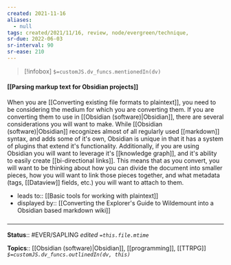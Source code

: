 ```yaml
---
created: 2021-11-16
aliases:
  - null
tags: created/2021/11/16, review, node/evergreen/technique,
sr-due: 2022-06-03
sr-interval: 90
sr-ease: 210
---
```

> [!infobox]
`$=customJS.dv_funcs.mentionedIn(dv)`

#### [[Parsing markup text for Obsidian projects]] 

When you are [[Converting existing file formats to plaintext]], you need to be considering the medium for which you are converting them.
If you are converting them to use in [[Obsidian (software)|Obsidian]], there are several considerations you will want to make.
While [[Obsidian (software)|Obsidian]] recognizes almost of all regularly used [[markdown]] syntax, and adds some of it's own, Obsidian is unique in that it has a system of plugins that extend it's functionality.
Additionally, if you are using Obsidian you will want to leverage it's [[knowledge graph]], and it's ability to easily create [[bi-directional links]]. 
This means that as you convert, you will want to be thinking about how you can divide the document into smaller pieces, how you will want to link those pieces together, and what metadata (tags, [[Dataview]] fields, etc.) you will want to attach to them.

- leads to:: [[Basic tools for working with plaintext]]
- displayed by:: [[Converting the Explorer's Guide to Wildemount into a Obsidian based markdown wiki]]

### <hr class="footnote"/>

**Status**:: #EVER/SAPLING 
*edited `=this.file.mtime`*

**Topics**:: [[Obsidian (software)|Obsidian]], [[programming]], [[TTRPG]]
*`$=customJS.dv_funcs.outlinedIn(dv, this)`*
